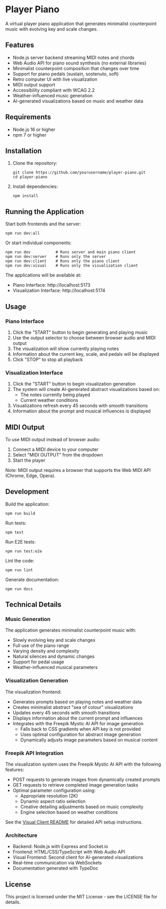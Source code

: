 # Player Piano

A virtual player piano application that generates minimalist counterpoint music with evolving key and scale changes.

## Features

- Node.js server backend streaming MIDI notes and chords
- Web Audio API for piano sound synthesis (no external libraries)
- Minimalist counterpoint composition that changes over time
- Support for piano pedals (sustain, sostenuto, soft)
- Retro computer UI with live visualization
- MIDI output support
- Accessibility compliant with WCAG 2.2
- Weather-influenced music generation
- AI-generated visualizations based on music and weather data

## Requirements

- Node.js 16 or higher
- npm 7 or higher

## Installation

1. Clone the repository:
   ```
   git clone https://github.com/yourusername/player-piano.git
   cd player-piano
   ```

2. Install dependencies:
   ```
   npm install
   ```

## Running the Application

Start both frontends and the server:
```
npm run dev:all
```

Or start individual components:
```
npm run dev           # Runs server and main piano client
npm run dev:server    # Runs only the server
npm run dev:client    # Runs only the piano client
npm run dev:visual    # Runs only the visualization client
```

The applications will be available at:
- Piano Interface: http://localhost:5173
- Visualization Interface: http://localhost:5174

## Usage

### Piano Interface
1. Click the "START" button to begin generating and playing music
2. Use the output selector to choose between browser audio and MIDI output
3. The visualization will show currently playing notes
4. Information about the current key, scale, and pedals will be displayed
5. Click "STOP" to stop all playback

### Visualization Interface
1. Click the "START" button to begin visualization generation
2. The system will create AI-generated abstract visualizations based on:
   - The notes currently being played
   - Current weather conditions
3. Visualizations refresh every 45 seconds with smooth transitions
4. Information about the prompt and musical influences is displayed

## MIDI Output

To use MIDI output instead of browser audio:
1. Connect a MIDI device to your computer
2. Select "MIDI OUTPUT" from the dropdown
3. Start the player

Note: MIDI output requires a browser that supports the Web MIDI API (Chrome, Edge, Opera).

## Development

Build the application:
```
npm run build
```

Run tests:
```
npm test
```

Run E2E tests:
```
npm run test:e2e
```

Lint the code:
```
npm run lint
```

Generate documentation:
```
npm run docs
```

## Technical Details

### Music Generation

The application generates minimalist counterpoint music with:
- Slowly evolving key and scale changes
- Full use of the piano range
- Varying density and complexity
- Natural silences and dynamic changes
- Support for pedal usage
- Weather-influenced musical parameters

### Visualization Generation

The visualization frontend:
- Generates prompts based on playing notes and weather data
- Creates minimalist abstract "sea of colour" visualizations
- Updates every 45 seconds with smooth transitions
- Displays information about the current prompt and influences
- Integrates with the Freepik Mystic AI API for image generation
  - Falls back to CSS gradients when API key is not provided
  - Uses optimal configuration for abstract image generation
  - Dynamically adjusts image parameters based on musical content

### Freepik API Integration

The visualization system uses the Freepik Mystic AI API with the following features:
- POST requests to generate images from dynamically created prompts
- GET requests to retrieve completed image generation tasks
- Optimal parameter configuration using:
  - Appropriate resolution (2K)
  - Dynamic aspect ratio selection
  - Creative detailing adjustments based on music complexity
  - Engine selection based on weather conditions

See the [Visual Client README](src/visual-client/README.md) for detailed API setup instructions.

### Architecture

- Backend: Node.js with Express and Socket.io
- Frontend: HTML/CSS/TypeScript with Web Audio API
- Visual Frontend: Second client for AI-generated visualizations
- Real-time communication via WebSockets
- Documentation generated with TypeDoc

## License

This project is licensed under the MIT License - see the LICENSE file for details.
